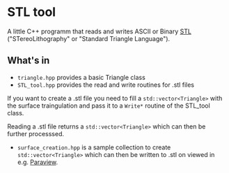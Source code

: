 # STL tool

A little C++ programm that reads and writes ASCII or Binary [STL](https://en.wikipedia.org/wiki/STL_(file_format)) ("STereoLithography" or "Standard Triangle Language"). 

## What's in

* `triangle.hpp` provides a basic Triangle class
* `STL_tool.hpp` provides the read and write routines for .stl files

If you want to create a .stl file you need to fill a `std::vector<Triangle>` with the surface traingulation and pass it to a `Write*` routine of the STL_tool class.

Reading a .stl file returns a `std::vector<Triangle>` which can then be further processsed.

* `surface_creation.hpp` is a sample collection to create `std::vector<Triangle>` which can then be written to .stl on viewed in e.g. [Paraview](https://www.paraview.org).
